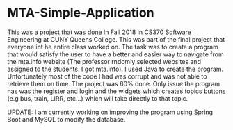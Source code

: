 # MTA-Simple-Application

This was a project that was done in Fall 2018 in CS370 Software Engineering at CUNY Queens College. This was part of the final project that everyone int he entire class worked on. The task was to create a program that would satisfy the user to have a better and easier way to navigate from the mta.info website (The professor rndomly selected websites and assigned to the students. I got mta.info). I used Java to create the program. Unfortunately most of the code I had was corrupt and was not able to retrieve them on time. The project was 60% done. Only issue the program has was the register and login and the widgets which creates topics buttons (e.g bus, train, LIRR, etc...) which will take directly to that topic.


UPDATE: I am currently working on improving the program using Spring Boot and MySQL to modify the database.
